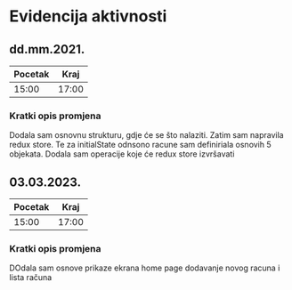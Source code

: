 # Evidencija aktivnosti
## dd.mm.2021.
Pocetak | Kraj
------- | ----
15:00   | 17:00
### Kratki opis promjena
Dodala sam osnovnu strukturu, gdje će se što nalaziti. Zatim sam napravila redux store. Te za initialState odnsono racune sam definiriala osnovih 5 objekata.
Dodala sam operacije koje će redux store izvršavati

## 03.03.2023.
Pocetak | Kraj
------- | ----
15:00   | 17:00
### Kratki opis promjena
DOdala sam osnove prikaze ekrana home page dodavanje novog racuna i lista računa
